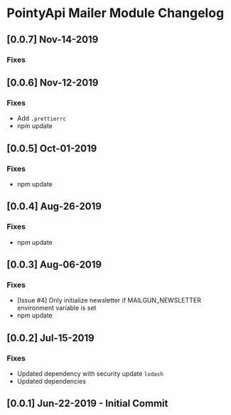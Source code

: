 # PointyApi Mailer Module Changelog

## [0.0.7] Nov-14-2019

### Fixes

## [0.0.6] Nov-12-2019

### Fixes
- Add `.prettierrc`
- npm update

## [0.0.5] Oct-01-2019

### Fixes
- npm update

## [0.0.4] Aug-26-2019

### Fixes
- npm update

## [0.0.3] Aug-06-2019

### Fixes
- [Issue #4] Only initialize newsletter if MAILGUN_NEWSLETTER environment variable is set
- npm update

## [0.0.2] Jul-15-2019

### Fixes
- Updated dependency with security update `lodash`
- Updated dependencies

## [0.0.1] Jun-22-2019 - Initial Commit
